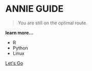 <!-- _coverpage.md -->

# ANNIE GUIDE 

> You are still on the optimal route.

 **learn more...**
- R
- Python
- Linux


[Let's Go](/README.md)
